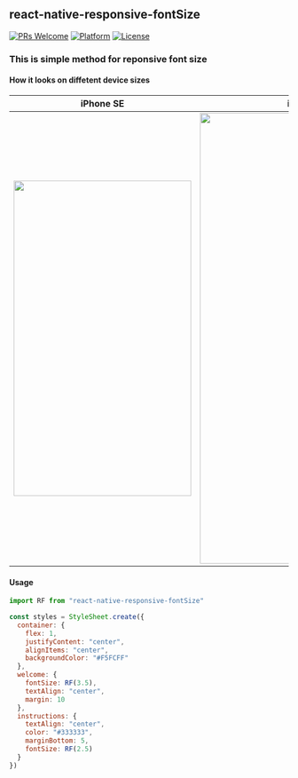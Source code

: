 ## react-native-responsive-fontSize

[![PRs Welcome](https://img.shields.io/badge/PRs-Welcome-brightgreen.svg)](https://github.com/heyman333/react-native-responsive-fontSize/pulls)
[![Platform](https://img.shields.io/badge/platform-react--native-lightgrey.svg)](http://facebook.github.io/react-native/)
[![License](https://img.shields.io/badge/license-MIT-blue.svg)](https://github.com/heyman333/react-native-responsive-fontSize/blob/master/LICENSE)


### This is simple method for reponsive font size 

#### How it looks on diffetent device sizes

| iPhone SE     | iPhone X      |
|:-------------:|:-------------:|
| <img src="https://raw.githubusercontent.com/heyman333/react-native-responsive-fontSize/master/images/SE.png" width="320" height="568">| <img src="https://raw.githubusercontent.com/heyman333/react-native-responsive-fontSize/master/images/X.png" width="385" height="812"> |

#### Usage 
```js
import RF from "react-native-responsive-fontSize"

const styles = StyleSheet.create({
  container: {
    flex: 1,
    justifyContent: "center",
    alignItems: "center",
    backgroundColor: "#F5FCFF"
  },
  welcome: {
    fontSize: RF(3.5),
    textAlign: "center",
    margin: 10
  },
  instructions: {
    textAlign: "center",
    color: "#333333",
    marginBottom: 5,
    fontSize: RF(2.5)
  }
})

```
